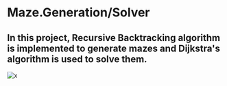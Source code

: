 # Maze.Generation/Solver
 ## In this project, Recursive Backtracking algorithm is implemented to generate mazes and Dijkstra's algorithm is used to solve them.
![x](https://user-images.githubusercontent.com/77725216/134380404-f155e48a-452e-493c-9b29-bd1953029a24.png)
